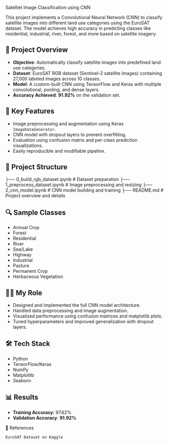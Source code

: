 Satelliet Image Classification using CNN

This project implements a Convolutional Neural Network (CNN) to classify satellite images into different land use categories using the EuroSAT dataset. The model achieves high accuracy in predicting classes like residential, industrial, river, forest, and more based on satellite imagery.

## 🚀 Project Overview

- **Objective**: Automatically classify satellite images into predefined land use categories.
- **Dataset**: EuroSAT RGB dataset (Sentinel-2 satellite images) containing 27,000 labeled images across 10 classes.
- **Model**: A custom-built CNN using TensorFlow and Keras with multiple convolutional, pooling, and dense layers.
- **Accuracy Achieved**: **91.92%** on the validation set.

## 🧠 Key Features

- Image preprocessing and augmentation using Keras `ImageDataGenerator`.
- CNN model with dropout layers to prevent overfitting.
- Evaluation using confusion matrix and per-class prediction visualizations.
- Easily reproducible and modifiable pipeline.

## 📁 Project Structure

├── 0_build_rgb_dataset.ipynb # Dataset preparation
├── 1_preprocess_dataset.ipynb # Image preprocessing and resizing
├── 2_cnn_model.ipynb # CNN model building and training
├── README.md # Project overview and details


## 🔍 Sample Classes

- Annual Crop  
- Forest  
- Residential  
- River  
- Sea/Lake  
- Highway  
- Industrial  
- Pasture  
- Permanent Crop  
- Herbaceous Vegetation

## 🧑‍💻 My Role

- Designed and implemented the full CNN model architecture.
- Handled data preprocessing and image augmentation.
- Visualized performance using confusion matrices and matplotlib plots.
- Tuned hyperparameters and improved generalization with dropout layers.

## 🛠️ Tech Stack

- Python  
- TensorFlow/Keras  
- NumPy  
- Matplotlib  
- Seaborn

## 📊 Results

- **Training Accuracy**: 97.62%  
- **Validation Accuracy**: **91.92%**



📎 References

    EuroSAT Dataset on Kaggle
